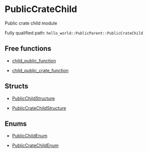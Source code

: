 # PublicCrateChild

Public crate child module


Fully qualified path: `hello_world::PublicParent::PublicCrateChild`

## Free functions

- [child_public_function](./hello_world-PublicParent-PublicCrateChild-child_public_function.md)

- [child_public_crate_function](./hello_world-PublicParent-PublicCrateChild-child_public_crate_function.md)

## Structs

- [PublicChildStructure](./hello_world-PublicParent-PublicCrateChild-PublicChildStructure.md)

- [PublicCrateChildStructure](./hello_world-PublicParent-PublicCrateChild-PublicCrateChildStructure.md)

## Enums

- [PublicChildEnum](./hello_world-PublicParent-PublicCrateChild-PublicChildEnum.md)

- [PublicCrateChildEnum](./hello_world-PublicParent-PublicCrateChild-PublicCrateChildEnum.md)

